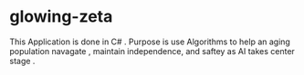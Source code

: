 # glowing-zeta
This Application is done in C# . Purpose is use Algorithms to help an aging population navagate , maintain independence, and saftey as AI takes center stage .

